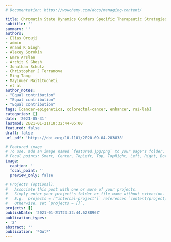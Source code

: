 ```yaml
---
# Documentation: https://wowchemy.com/docs/managing-content/

title: Chromatin State Dynamics Confers Specific Therapeutic Strategies in Enhancer Subtypes of Colorectal Cancer
subtitle: ''
summary: ''
authors:
- Elias Orouji
- admin
- Anand K Singh
- Alexey Sorokin
- Emre Arslan
- Archit K Ghosh
- Jonathan Schulz
- Christopher J Terranova
- Ming Tang
- Mayinuer Maitituoheti
- et al
author_notes:
- "Equal contribution"
- "Equal contribution"
- "Equal contribution"
tags: [cancer-epigenetics, colorectal-cancer, enhancer, rai-lab]
categories: []
date: '2021-05-31'
lastmod: 2021-01-21T18:32:44-05:00
featured: false
draft: false
url_pdf: 'https://doi.org/10.1101/2020.09.04.283838'

# Featured image
# To use, add an image named `featured.jpg/png` to your page's folder.
# Focal points: Smart, Center, TopLeft, Top, TopRight, Left, Right, BottomLeft, Bottom, BottomRight.
image:
  caption: ''
  focal_point: ''
  preview_only: false

# Projects (optional).
#   Associate this post with one or more of your projects.
#   Simply enter your project's folder or file name without extension.
#   E.g. `projects = ["internal-project"]` references `content/project/deep-learning/index.md`.
#   Otherwise, set `projects = []`.
projects: []
publishDate: '2021-01-21T23:32:44.628896Z'
publication_types:
- '2'
abstract: ''
publication: '*Gut*'
---
```

